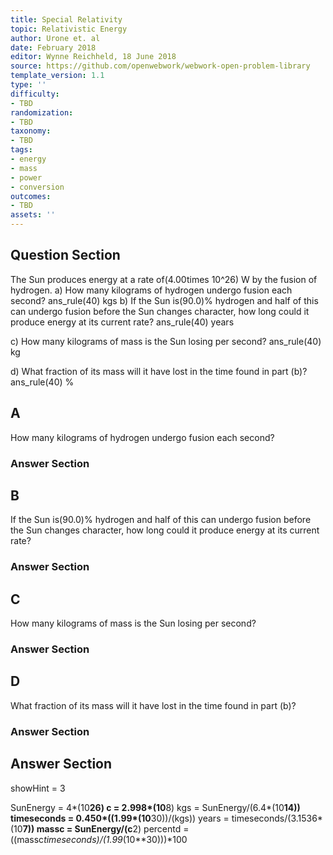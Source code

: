 ```yaml
---
title: Special Relativity
topic: Relativistic Energy
author: Urone et. al
date: February 2018
editor: Wynne Reichheld, 18 June 2018
source: https://github.com/openwebwork/webwork-open-problem-library
template_version: 1.1
type: ''
difficulty:
- TBD
randomization:
- TBD
taxonomy:
- TBD
tags:
- energy
- mass
- power
- conversion
outcomes:
- TBD
assets: ''
---
```


## Question Section 

The Sun produces energy at a rate of(4.00times 10^26) W by the fusion of hydrogen. 
a) How many kilograms of hydrogen undergo fusion each second? 
ans_rule(40) kgs
b) If the Sun is(90.0)% hydrogen and half of this can undergo fusion before the Sun changes character, how long could it produce energy at its current rate? 
ans_rule(40) years
 
c) How many kilograms of mass is the Sun losing per second? 
ans_rule(40) kg
 
d) What fraction of its mass will it have lost in the time found in part (b)?
ans_rule(40) %

## A
How many kilograms of hydrogen undergo fusion each second? 
### Answer Section
## B
If the Sun is(90.0)% hydrogen and half of this can undergo fusion before the Sun changes character, how long could it produce energy at its current rate? 
### Answer Section
## C
How many kilograms of mass is the Sun losing per second? 
### Answer Section
## D
What fraction of its mass will it have lost in the time found in part (b)?
### Answer Section


## Answer Section

showHint = 3

SunEnergy = 4*(10**26)
c = 2.998*(10**8)
kgs = SunEnergy/(6.4*(10**14))
timeseconds = 0.450*((1.99*(10**30))/(kgs))
years = timeseconds/(3.1536*(10**7))
massc = SunEnergy/(c**2)
percentd = ((massc*timeseconds)/(1.99*(10**30)))*100